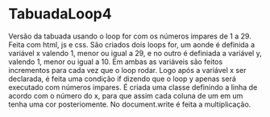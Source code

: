 # TabuadaLoop4
Versão da tabuada usando o loop for com os números impares de 1 a 29. Feita com html, js e css. São criados dois loops for, um aonde é definida a variável x valendo 1, 
menor ou igual a 29, e no outro é definiada a variável y, valendo 1, menor ou igual a 10. Em ambas as variáveis são feitos incrementos para cada vez que o loop rodar.
Logo após a variável x ser declarada, é feita uma condição if dizendo que o loop y apenas será executado com números impares. É criada uma classe definindo a linha de 
acordo com o número do x, para que assim cada coluna de um em um tenha uma cor posteriomente. No document.write é feita a multiplicação.
